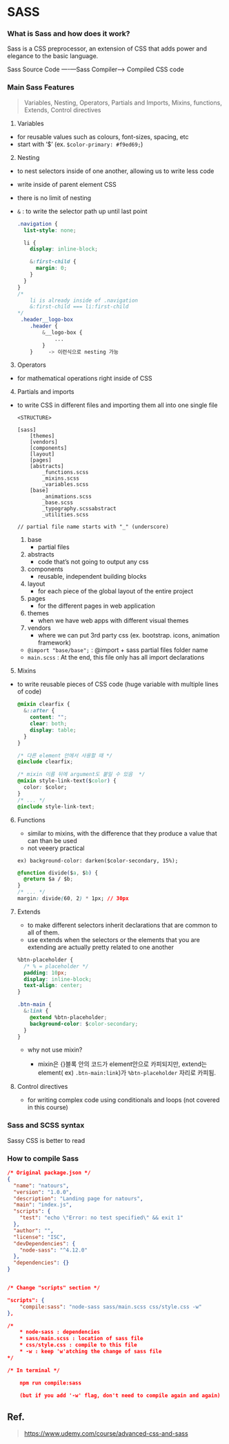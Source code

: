 # SASS

### What is Sass and how does it work?

Sass is a CSS preprocessor, an extension of CSS that adds power and elegance to the basic language.

Sass Source Code —-—Sass Compiler—-> Compiled CSS code

### Main Sass Features

> Variables, Nesting, Operators, Partials and Imports, Mixins, functions, Extends, Control directives

1. Variables

- for reusable values such as colours, font-sizes, spacing, etc
- start with ‘\$’ (ex. `$color-primary: #f9ed69;`)

2. Nesting

- to nest selectors inside of one another, allowing us to write less code
- write inside of parent element CSS
- there is no limit of nesting
- `&` : to write the selector path up until last point

  ```css
  .navigation {
    list-style: none;

    li {
      display: inline-block;

      &:first-child {
        margin: 0;
      }
    }
  }
  /*
      li is already inside of .navigation
      &:first-child === li:first-child
  */
   .header__logo-box
      .header {
          &__logo-box {
              ...
          }
      }		-> 이런식으로 nesting 가능
  ```

3. Operators

- for mathematical operations right inside of CSS

4. Partials and imports

- to write CSS in different files and importing them all into one single file

  ```
  <STRUCTURE>

  [sass]
      [themes]
      [vendors]
      [components]
      [layout]
      [pages]
      [abstracts]
          _functions.scss
          _mixins.scss
          _variables.scss
      [base]
          _animations.scss
          _base.scss
          _typography.scssabstract
          _utilities.scss

  // partial file name starts with "_" (underscore)
  ```

  1. base
     - partial files
  2. abstracts
     - code that’s not going to output any css
  3. components
     - reusable, independent building blocks
  4. layout
     - for each piece of the global layout of the entire project
  5. pages
     - for the different pages in web application
  6. themes
     - when we have web apps with different visual themes
  7. vendors
     - where we can put 3rd party css
       (ex. bootstrap. icons, animation framework)

  - `@import "base/base";` : @import + sass partial files folder name
  - `main.scss` : At the end, this file only has all import declarations

5. Mixins

- to write reusable pieces of CSS code (huge variable with multiple lines of code)

  ```css
  @mixin clearfix {
    &::after {
      content: "";
      clear: both;
      display: table;
    }
  }

  /* 다른 element 안에서 사용할 때 */
  @include clearfix;

  /* mixin 이름 뒤에 argument도 붙일 수 있음  */
  @mixin style-link-text($color) {
    color: $color;
  }
  /* ... */
  @include style-link-text;
  ```

6. Functions

   - similar to mixins, with the difference that they produce a value that can than be used
   - not veeery practical

   `ex) background-color: darken($color-secondary, 15%);`

   ```css
   @function divide($a, $b) {
     @return $a / $b;
   }
   /* ... */
   margin: divide(60, 2) * 1px; // 30px
   ```

7. Extends

   - to make different selectors inherit declarations that are common to all of them.
   - use extends when the selectors or the elements that you are extending are actually pretty related to one another

   ```css
   %btn-placeholder {
     /* % = placeholder */
     padding: 10px;
     display: inline-block;
     text-align: center;
   }

   .btn-main {
     &:link {
       @extend %btn-placeholder;
       background-color: $color-secondary;
     }
   }
   ```

   - why not use mixin?

     - mixin은 {}블록 안의 코드가 element안으로 카피되지만, extend는 element( ex) `.btn-main:link`)가 `%btn-placeholder` 자리로 카피됨.

8. Control directives
   - for writing complex code using conditionals and loops (not covered in this course)

### Sass and SCSS syntax

Sassy CSS is better to read

### How to compile Sass

```json
/* Original package.json */
{
  "name": "natours",
  "version": "1.0.0",
  "description": "Landing page for natours",
  "main": "index.js",
  "scripts": {
    "test": "echo \"Error: no test specified\" && exit 1"
  },
  "author": "",
  "license": "ISC",
  "devDependencies": {
    "node-sass": "^4.12.0"
  },
  "dependencies": {}
}


/* Change "scripts" section */

"scripts": {
    "compile:sass": "node-sass sass/main.scss css/style.css -w"
},

/*
	* node-sass : dependencies
	* sass/main.scss : location of sass file
	* css/style.css : compile to this file
	* -w : keep 'w'atching the change of sass file
*/

/* In terminal */

	npm run compile:sass

	(but if you add '-w' flag, don't need to compile again and again)
```

## Ref.

> https://www.udemy.com/course/advanced-css-and-sass
